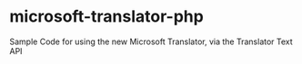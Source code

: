 # microsoft-translator-php
Sample Code for using the new Microsoft Translator, via the Translator Text API
